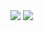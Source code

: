 <div style="display: flex; flex-direction: row;">
 <div style="text-align: center">
 <img class="img" src="https://github-readme-stats.vercel.app/api?username=lakP44&show_icons=true&theme=radical" />
 <img class="img" src="https://github-readme-stats.vercel.app/api/top-langs/?username=lakP44&theme=radical&layout=compact" />
 </div>
</div>

<!--**lakP44/lakP44** is a ✨ _special_ ✨ repository because its `README.md` (this file) appears on your GitHub profile.

Here are some ideas to get you started:

- 🔭 I’m currently working on ...
- 🌱 I’m currently learning ...
- 👯 I’m looking to collaborate on ...
- 🤔 I’m looking for help with ...
- 💬 Ask me about ...
- 📫 How to reach me: ...
- 😄 Pronouns: ...
- ⚡ Fun fact: ...
-->
